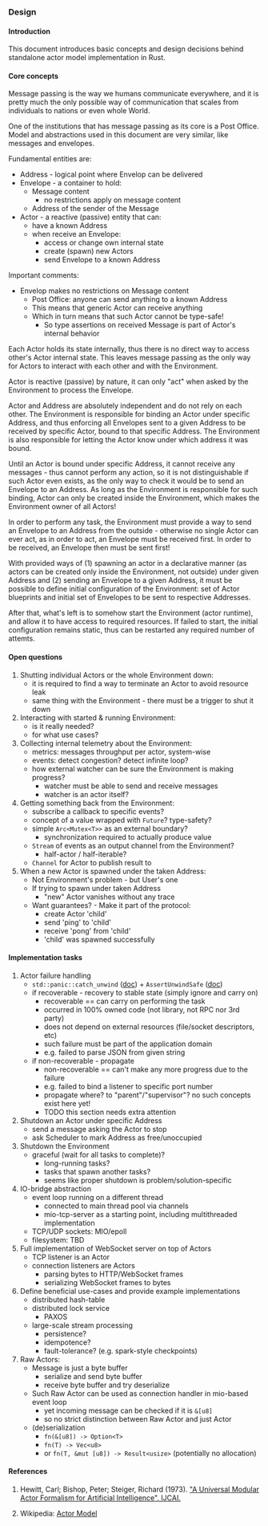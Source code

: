 ### Design

#### Introduction

This document introduces basic concepts and design decisions behind standalone 
actor model implementation in Rust.

#### Core concepts

Message passing is the way we humans communicate everywhere, and it is pretty much 
the only possible way of communication that scales from individuals to nations or 
even whole World.

One of the institutions that has message passing as its core is a Post Office. 
Model and abstractions used in this document are very similar, like messages 
and envelopes.

Fundamental entities are:
- Address - logical point where Envelop can be delivered
- Envelope - a container to hold:
  - Message content
    - no restrictions apply on message content
  - Address of the sender of the Message
- Actor - a reactive (passive) entity that can:
  - have a known Address
  - when receive an Envelope:
    - access or change own internal state
    - create (spawn) new Actors
    - send Envelope to a known Address

Important comments:
- Envelop makes no restrictions on Message content
  - Post Office: anyone can send anything to a known Address
  - This means that generic Actor can receive anything
  - Which in turn means that such Actor cannot be type-safe!
    - So type assertions on received Message is part of Actor's internal behavior

Each Actor holds its state internally, thus there is no direct way to access 
other's Actor internal state. This leaves message passing as the only way for 
Actors to interact with each other and with the Environment.

Actor is reactive (passive) by nature, it can only "act" when asked by the 
Environment to process the Envelope.

Actor and Address are absolutely independent and do not rely on each other. 
The Environment is responsible for binding an Actor under specific Address, 
and thus enforcing all Envelopes sent to a given Address to be received by
specific Actor, bound to that specific Address. The Environment is also 
responsible for letting the Actor know under which address it was bound.

Until an Actor is bound under specific Address, it cannot receive any messages -
thus cannot perform any action, so it is not distinguishable if such Actor even 
exists, as the only way to check it would be to send an Envelope to an Address.
As long as the Environment is responsible for such binding, Actor can only be
created inside the Environment, which makes the Environment owner of all Actors!

In order to perform any task, the Environment must provide a way to send an
Envelope to an Address from the outside - otherwise no single Actor can ever act, 
as in order to act, an Envelope must be received first. In order to be received, 
an Envelope then must be sent first!

With provided ways of (1) spawning an actor in a declarative manner (as actors can
be created only inside the Environment, not outside) under given Address and (2)
sending an Envelope to a given Address, it must be possible to define initial 
configuration of the Environment: set of Actor blueprints and initial set of 
Envelopes to be sent to respective Addresses.

After that, what's left is to somehow start the Environment (actor runtime), and 
allow it to have access to required resources. If failed to start, the initial
configuration remains static, thus can be restarted any required number of attemts.

#### Open questions

1. Shutting individual Actors or the whole Environment down:
   - it is required to find a way to terminate an Actor to avoid resource leak
   - same thing with the Environment - there must be a trigger to shut it down
1. Interacting with started & running Environment:
   - is it really needed?
   - for what use cases?
1. Collecting internal telemetry about the Environment:
   - metrics: messages throughput per actor, system-wise
   - events: detect congestion? detect infinite loop?
   - how external watcher can be sure the Environment is making progress?
     - watcher must be able to send and receive messages
     - watcher is an actor itself?
1. Getting something back from the Environment:
   - subscribe a callback to specific events?
   - concept of a value wrapped with `Future`? type-safety?
   - simple `Arc<Mutex<T>>` as an external boundary?
     - synchronization required to actually produce value
   - `Stream` of events as an output channel from the Environment?
     - half-actor / half-iterable?
   - `Channel` for Actor to publish result to
1. When a new Actor is spawned under the taken Address:
   - Not Environment's problem - but User's one
   - If trying to spawn under taken Address
     - "new" Actor vanishes without any trace
   - Want guarantees? - Make it part of the protocol:
     - create Actor 'child'
     - send 'ping' to 'child'
     - receive 'pong' from 'child'
     - 'child' was spawned successfully

#### Implementation tasks

1. Actor failure handling
   - `std::panic::catch_unwind` ([doc](https://doc.rust-lang.org/std/panic/fn.catch_unwind.html)) + `AssertUnwindSafe` ([doc](https://doc.rust-lang.org/std/panic/struct.AssertUnwindSafe.html)) 
   - if recoverable - recovery to stable state (simply ignore and carry on)
     - recoverable == can carry on performing the task
     - occurred in 100% owned code (not library, not RPC nor 3rd party)
     - does not depend on external resources (file/socket descriptors, etc)
     - such failure must be part of the application domain
     - e.g. failed to parse JSON from given string
   - if non-recoverable - propagate
     - non-recoverable == can't make any more progress due to the failure
     - e.g. failed to bind a listener to specific port number
     - propagate where? to "parent"/"supervisor"? no such concepts exist here yet!
     - TODO this section needs extra attention
1. Shutdown an Actor under specific Address
     - send a message asking the Actor to stop
     - ask Scheduler to mark Address as free/unoccupied
1. Shutdown the Environment
   - graceful (wait for all tasks to complete)?
     - long-running tasks?
     - tasks that spawn another tasks?
     - seems like proper shutdown is problem/solution-specific
1. IO-bridge abstraction
   - event loop running on a different thread
     - connected to main thread pool via channels
     - mio-tcp-server as a starting point, including multithreaded implementation
   - TCP/UDP sockets: MIO/epoll
   - filesystem: TBD
1. Full implementation of WebSocket server on top of Actors
   - TCP listener is an Actor
   - connection listeners are Actors
     - parsing bytes to HTTP/WebSocket frames
     - serializing WebSocket frames to bytes
1. Define beneficial use-cases and provide example implementations
   - distributed hash-table
   - distributed lock service
     - PAXOS
   - large-scale stream processing
     - persistence?
     - idempotence?
     - fault-tolerance? (e.g. spark-style checkpoints)
1. Raw Actors:
   - Message is just a byte buffer
     - serialize and send byte buffer
     - receive byte buffer and try deserialize
   - Such Raw Actor can be used as connection handler in mio-based event loop
     - yet incoming message can be checked if it is `&[u8]`
     - so no strict distinction between Raw Actor and just Actor
   - (de)serialization
     - `fn(&[u8]) -> Option<T>`
     - `fn(T) -> Vec<u8>` 
     - or `fn(T, &mut [u8]) -> Result<usize>` (potentially no allocation)

#### References

1. Hewitt, Carl; Bishop, Peter; Steiger, Richard (1973). ["A Universal Modular Actor Formalism for Artificial Intelligence". IJCAI.](
https://www.ijcai.org/Proceedings/73/Papers/027B.pdf)

1. Wikipedia: [Actor Model](https://en.wikipedia.org/wiki/Actor_model)
    